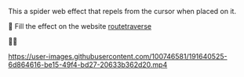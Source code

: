 This a spider web effect that repels from the cursor when placed on it.




 🔗  Fill the effect on the website   [routetraverse](https://routetraverse.herokuapp.com
)


🤙🤙




https://user-images.githubusercontent.com/100746581/191640525-6d864616-be15-49f4-bd27-20633b362d20.mp4




